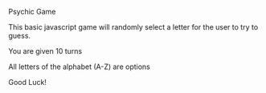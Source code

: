 Psychic Game

This basic javascript game will randomly select a letter for the user to try to guess.

You are given 10 turns

All letters of the alphabet (A-Z) are options

Good Luck!